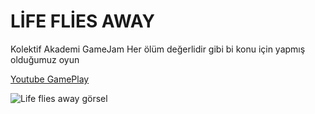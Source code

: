 # LİFE FLİES AWAY
Kolektif Akademi GameJam
Her ölüm değerlidir gibi bi konu için yapmış olduğumuz oyun

[Youtube GamePlay](https://www.youtube.com/watch?v=wHZeZqjxfZo)

![Life flies away görsel](https://raw.githubusercontent.com/ihavenick/SinekOldurme/main/Assets/Menu%20Assets/oyun-ismi%402x.png)


